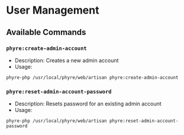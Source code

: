 # User Management

## Available Commands

### `phyre:create-admin-account`
- Description: Creates a new admin account
- Usage: 
```
phyre-php /usr/local/phyre/web/artisan phyre:create-admin-account
```

### `phyre:reset-admin-account-password`
- Description: Resets password for an existing admin account
- Usage: 
```
phyre-php /usr/local/phyre/web/artisan phyre:reset-admin-account-password
```
